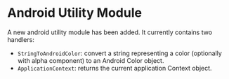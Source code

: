 # Android Utility Module

A new android utility module has been added. It currently
contains two handlers:

* `StringToAndroidColor`: convert a string representing a color (optionally with alpha component) to an Android Color object.
* `ApplicationContext`: returns the current application Context object.
